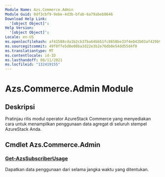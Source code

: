 ```yaml
---
Module Name: Azs.Commerce.Admin
Module Guid: 0df3cbf9-9ebe-4d3b-bfab-6a79abeb8646
Download Help Link:
  '[object Object]': 
Help Version:
  '[object Object]': 
Locale: en-US
ms.openlocfilehash: af41588cda1b2cb37ba64bb51fc8658be33f4e042b03af429b99fd74b33286c2
ms.sourcegitcommit: 49f8ffe5d8e08ba3d22e3b2e76db0e54dd55d4f0
ms.translationtype: MT
ms.contentlocale: id-ID
ms.lasthandoff: 08/11/2021
ms.locfileid: "132419155"
---
```

# Azs.Commerce.Admin Module
## Deskripsi
Pratinjau rilis modul operator AzureStack Commerce yang menyediakan cara untuk menampilkan penggunaan data agregat di seluruh stempel AzureStack Anda.

## Cmdlet Azs.Commerce.Admin
### [Get-AzsSubscriberUsage](Get-AzsSubscriberUsage.md)
Dapatkan data penggunaan dari selama jangka waktu yang ditentukan.

